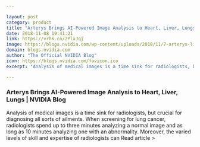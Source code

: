 ```yaml
---

layout: post
category: product
title: "Arterys Brings AI-Powered Image Analysis to Heart, Liver, Lungs"
date: 2018-11-08 19:41:21
link: https://vrhk.co/2PlxJqj
image: https://blogs.nvidia.com/wp-content/uploads/2018/11/7-arterys-liver-crop.jpg
domain: blogs.nvidia.com
author: "The Official NVIDIA Blog"
icon: https://blogs.nvidia.com/favicon.ico
excerpt: "Analysis of medical images is a time sink for radiologists, but crucial for diagnosing all sorts of ailments. When screening for lung cancer, radiologists spend up to three minutes analyzing a normal image and as long as 10 minutes analyzing one with an abnormality. Moreover, the varied levels of skill and expertise of radiologists can Read article &gt;"

---
```


### Arterys Brings AI-Powered Image Analysis to Heart, Liver, Lungs | NVIDIA Blog

Analysis of medical images is a time sink for radiologists, but crucial for diagnosing all sorts of ailments. When screening for lung cancer, radiologists spend up to three minutes analyzing a normal image and as long as 10 minutes analyzing one with an abnormality. Moreover, the varied levels of skill and expertise of radiologists can Read article &gt;